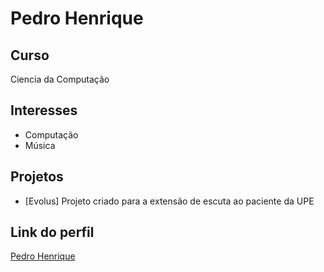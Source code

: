 # Pedro Henrique 

## Curso

Ciencia da Computação 

## Interesses

- Computação 
- Música 

## Projetos

- [Evolus]
    Projeto criado para a extensão de escuta ao paciente da UPE

## Link do perfil

[Pedro Henrique](https://github.com/Peedrohj/)
